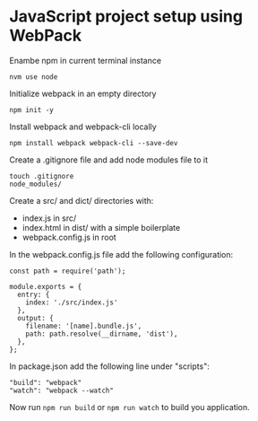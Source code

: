 # JavaScript project setup using WebPack

Enambe npm in current terminal instance
```
nvm use node
```
Initialize webpack in an empty directory
```
npm init -y
```
Install webpack and webpack-cli locally
```
npm install webpack webpack-cli --save-dev
```
Create a .gitignore file and add node modules file to it
```
touch .gitignore
node_modules/
```
Create a src/ and dict/ directories with:
* index.js in src/
* index.html in dist/ with a simple boilerplate
* webpack.config.js in root

In the webpack.config.js file add the following configuration:
```
const path = require('path');

module.exports = {
  entry: {
    index: './src/index.js'
  },
  output: {
    filename: '[name].bundle.js',
    path: path.resolve(__dirname, 'dist'),
  },
};
```

In package.json add the following line under "scripts":
```
"build": "webpack"
"watch": "webpack --watch"
```

Now run ```npm run build``` or ```npm run watch``` to build you application.
